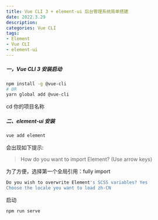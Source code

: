 ```yaml
---
title: Vue CLI 3 + element-ui 后台管理系统简单搭建
date: 2022.3.29
description:  
categories: Vue CLI
tags:
- Element
- Vue CLI
- element-ui
---
```



##### 一，Vue CLI 3 安装启动

```bash
npm install -g @vue-cli
# OR
yarn global add @vue-cli
```

cd 你的项目名称 

##### 二、element-ui 安装

```bash
vue add element
```

会出现如下提示:

> How do you want to import Element? (Use arrow keys)

为了方便，选择第一个全局引用：fully import
```bash
Do you wish to overwrite Element's SCSS variables? Yes
Choose the locale you want to load zh-CN
```

启动

```bash
npm run serve
```